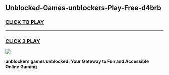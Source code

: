 
## Unblocked-Games-unblockers-Play-Free-d4brb
<h3>
<a href="https://premium76.site?title=unblockers&ref=10A">CLICK TO PLAY</a></h3>
<hr>

<h3>
<a href="https://premium76.site?title=unblockers&ref=10A">CLICK 2 PLAY</a>
  
</h3>

<a href="https://premium76.site?title=unblockers&ref=10A"><img src="https://clearcache.store/games.png"></a>


**unblockers games unblocked: Your Gateway to Fun and Accessible Online Gaming**
